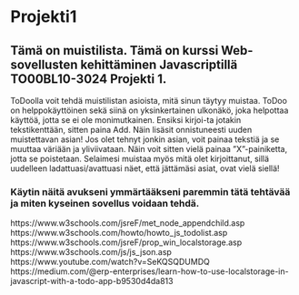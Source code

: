 # Projekti1
 <h2>Tämä on muistilista. Tämä on kurssi Web-sovellusten kehittäminen Javascriptillä TO00BL10-3024 Projekti 1.</h2>
 
 ToDoolla voit tehdä muistilistan asioista, mitä sinun täytyy muistaa. ToDoo on helppokäyttöinen sekä siinä on yksinkertainen ulkonäkö, joka helpottaa käyttöä, jotta se ei ole    monimutkainen. Ensiksi kirjoi-ta jotakin tekstikenttään, sitten paina Add. Näin lisäsit onnistuneesti uuden muistettavan asian! Jos olet tehnyt jonkin asian, voit painaa tekstiä ja se muuttaa väriään ja yliviivataan. Näin voit sitten vielä painaa ”X”-painiketta, jotta se poistetaan. Selaimesi muistaa myös mitä olet kirjoittanut, sillä uudelleen ladattuasi/avattuasi näet, että jättämäsi asiat, ovat vielä siellä!

<h3>Käytin näitä avukseni ymmärtääkseni paremmin tätä tehtävää ja miten kyseinen sovellus voidaan tehdä.</h3>
https://www.w3schools.com/jsreF/met_node_appendchild.asp<br>
https://www.w3schools.com/howto/howto_js_todolist.asp<br>
https://www.w3schools.com/jsreF/prop_win_localstorage.asp<br>
https://www.w3schools.com/js/js_json.asp<br>
https://www.youtube.com/watch?v=SeKQSQDUMDQ<br>
https://medium.com/@erp-enterprises/learn-how-to-use-localstorage-in-javascript-with-a-todo-app-b9530d4da813